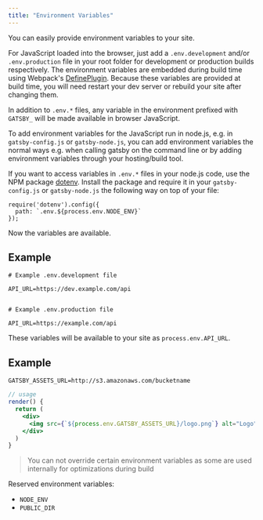 ```yaml
---
title: "Environment Variables"
---
```


You can easily provide environment variables to your site.

For JavaScript loaded into the browser, just add a `.env.development` and/or `.env.production` file in your root folder for development or production builds respectively. The environment variables are embedded during build time using Webpack's [DefinePlugin](https://webpack.js.org/plugins/define-plugin/). Because these variables are provided at build time, you will need restart your dev server or rebuild your site after changing them.

In addition to `.env.*` files, any variable in the environment prefixed with `GATSBY_` will be made available in browser JavaScript.

To add environment variables for the JavaScript run in node.js, e.g. in `gatsby-config.js` or `gatsby-node.js`, you can add environment variables the normal ways e.g. when calling gatsby on the command line or by adding environment variables through your hosting/build tool.

If you want to access variables in `.env.*` files in your node.js code, use the NPM package [dotenv](https://www.npmjs.com/package/dotenv). Install the package and require it in your `gatsby-config.js` or `gatsby-node.js` the following way on top of your file:

    require('dotenv').config({
      path: `.env.${process.env.NODE_ENV}`
    });
    

Now the variables are available.

## Example

    # Example .env.development file
    
    API_URL=https://dev.example.com/api
    

    # Example .env.production file
    
    API_URL=https://example.com/api
    

These variables will be available to your site as `process.env.API_URL`.

## Example

    GATSBY_ASSETS_URL=http://s3.amazonaws.com/bucketname
    

```jsx
// usage
render() {
  return (
    <div>
      <img src={`${process.env.GATSBY_ASSETS_URL}/logo.png`} alt="Logo" />
    </div>
  )
}
```

> You can not override certain environment variables as some are used internally for optimizations during build

Reserved environment variables:

* `NODE_ENV`
* `PUBLIC_DIR`
